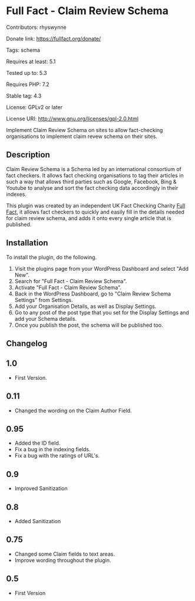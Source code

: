 Full Fact - Claim Review Schema
===============================
Contributors: rhyswynne

Donate link: https://fullfact.org/donate/

Tags: schema

Requires at least: 5.1

Tested up to: 5.3

Requires PHP: 7.2

Stable tag: 4.3

License: GPLv2 or later

License URI: http://www.gnu.org/licenses/gpl-2.0.html

Implement Claim Review Schema on sites to allow fact-checking organisations to implement claim revew schema on their sites.

Description
-----------

Claim Review Schema is a Schema led by an international consortium of fact checkers. It allows fact checking organisations to tag their articles in such a way that allows third parties such as Google, Facebook, Bing & Youtube to analyse and sort the fact checking data accordingly in their indexes.

This plugin was created by an independent UK Fact Checking Charity [Full Fact](https://fullfact.org/), it allows fact checkers to quickly and easily fill in the details needed for claim review schema, and adds it onto every single article that is published.

Installation
------------
To install the plugin, do the following.

1. Visit the plugins page from your WordPress Dashboard and select "Add New".
2. Search for "Full Fact - Claim Review Schema".
3. Activate "Full Fact - Claim Review Schema".
4. Back in the WordPress Dashboard, go to "Claim Review Schema Settings" from Settings.
5. Add your Organisation Details, as well as Display Settings.
6. Go to any post of the post type that you set for the Display Settings and add your Schema details.
7. Once you publish the post, the schema will be published too.

Changelog
---------
1.0
---
* First Version.

0.11
----
* Changed the wording on the Claim Author Field.

0.95
----
* Added the ID field.
* Fix a bug in the indexing fields.
* Fix a bug with the ratings of URL's.

0.9
---
* Improved Sanitization

0.8
---
* Added Sanitization

0.75
----
* Changed some Claim fields to text areas.
* Improve wording throughout the plugin.

0.5
---
* First Version
